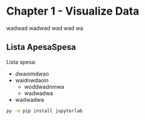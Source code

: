 # Chapter 1 - Visualize Data
wadwad
wadwad
wad
wad
wa

## Lista ApesaSpesa


Lista spesa:

- dwaoimdwao
- waidnwdaoin
    - woddwadnmwa
    - wadwadwa
- wadwadwa

```cmd
py -m pip install jupyterlab
```

